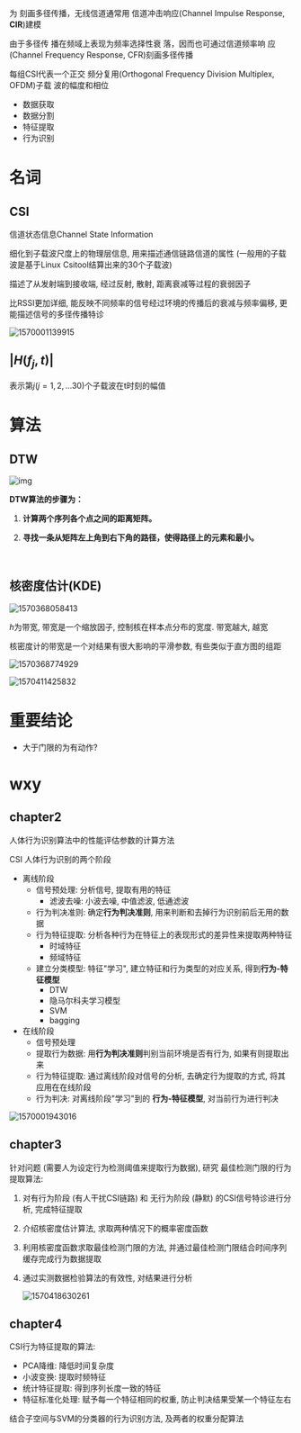 为 刻画多径传播，无线信道通常用 信道冲击响应(Channel Impulse Response, **CIR**)建模

由于多径传 播在频域上表现为频率选择性衰 落，因而也可通过信道频率响 应(Channel Frequency Response, CFR)刻画多径传播

每组CSI代表一个正交 频分复用(Orthogonal Frequency Division Multiplex, OFDM)子载 波的幅度和相位

- 数据获取
- 数据分割
- 特征提取
- 行为识别

# 名词

## CSI

信道状态信息Channel State Information

细化到子载波尺度上的物理层信息, 用来描述通信链路信道的属性 (一般用的子载波是基于Linux Csitool结算出来的30个子载波) 

描述了从发射端到接收端, 经过反射, 散射, 距离衰减等过程的衰弱因子

比RSSI更加详细, 能反映不同频率的信号经过环境的传播后的衰减与频率偏移, 更能描述信号的多径传播特诊

![1570001139915](D:\Note\wifi\term.assets\1570001139915.png)

## $|H(f_j,t)|$

表示第$j(j=1,2,...30)$个子载波在t时刻的幅值

# 算法

## DTW

![img](https://pic2.zhimg.com/80/v2-cb7847982b803b42c745cab86489ee71_hd.jpg)

**DTW算法的步骤为：**

1. **计算两个序列各个点之间的距离矩阵。**

2. **寻找一条从矩阵左上角到右下角的路径，使得路径上的元素和最小。**

   

   ​																

## 核密度估计(KDE)

![1570368058413](D:\Note\wifi\term.assets\1570368058413.png)

$h$为带宽, 带宽是一个缩放因子, 控制核在样本点分布的宽度. 带宽越大, 越宽

核密度计的带宽是一个对结果有很大影响的平滑参数, 有些类似于直方图的组距

![1570368774929](D:\Note\wifi\term.assets\1570368774929.png)

![1570411425832](D:\Note\wifi\term.assets\1570411425832.png)

# 重要结论

- 大于门限的为有动作?

# wxy

## chapter2

人体行为识别算法中的性能评估参数的计算方法

CSI 人体行为识别的两个阶段

- 离线阶段
  - 信号预处理: 分析信号, 提取有用的特征
    - 滤波去噪: 小波去噪, 中值滤波, 低通滤波
  - 行为判决准则: 确定**行为判决准则**, 用来判断和去掉行为识别前后无用的数据
  - 行为特征提取: 分析各种行为在特征上的表现形式的差异性来提取两种特征
    - 时域特征
    - 频域特征
  - 建立分类模型: 特征"学习", 建立特征和行为类型的对应关系, 得到**行为-特征模型**
    - DTW
    - 隐马尔科夫学习模型
    - SVM
    - bagging
- 在线阶段
  - 信号预处理
  - 提取行为数据: 用**行为判决准则**判别当前环境是否有行为, 如果有则提取出来
  - 行为特征提取: 通过离线阶段对信号的分析, 去确定行为提取的方式, 将其应用在在线阶段
  - 行为判决: 对离线阶段"学习"到的 **行为-特征模型**, 对当前行为进行判决

![1570001943016](D:\Note\wifi\term.assets\1570001943016.png)

## chapter3

针对问题 (需要人为设定行为检测阈值来提取行为数据), 研究 最佳检测门限的行为提取算法:

1. 对有行为阶段 (有人干扰CSI链路) 和 无行为阶段 (静默) 的CSI信号特诊进行分析, 完成特征提取

2. 介绍核密度估计算法, 求取两种情况下的概率密度函数

3. 利用核密度函数求取最佳检测门限的方法, 并通过最佳检测门限结合时间序列缓存完成行为数据提取

4. 通过实测数据检验算法的有效性, 对结果进行分析

   ![1570418630261](D:\Note\wifi\term.assets\1570418630261.png)

   

## chapter4

CSI行为特征提取的算法: 

- PCA降维: 降低时间复杂度
- 小波变换: 提取时频特征
- 统计特征提取: 得到序列长度一致的特征
- 特征标准化处理: 赋予每一个特征相同的权重, 防止判决结果受某一个特征左右

结合子空间与SVM的分类器的行为识别方法, 及两者的权重分配算法



